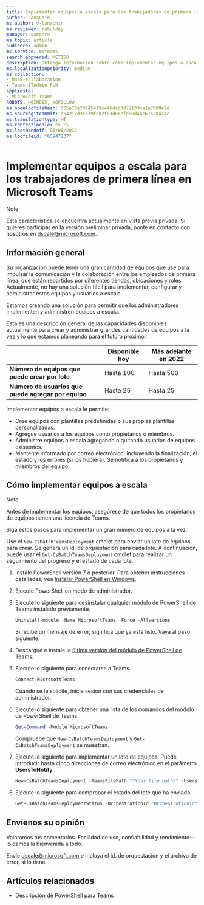 ```yaml
---
title: Implementar equipos a escala para los trabajadores de primera línea en Microsoft Teams
author: LanaChin
ms.author: v-lanachin
ms.reviewer: rahuldey
manager: samanro
ms.topic: article
audience: admin
ms.service: msteams
search.appverid: MET150
description: Obtenga información sobre cómo implementar equipos a escala para los trabajadores de primera línea de su organización.
ms.localizationpriority: medium
ms.collection:
- M365-collaboration
- Teams_ITAdmin_FLW
appliesto:
- Microsoft Teams
ROBOTS: NOINDEX, NOFOLLOW
ms.openlocfilehash: 655e79e70945419c446dab3d721334a1a70b0e9e
ms.sourcegitcommit: d54217d3c339fe02f83d86efe50dabe67528a14c
ms.translationtype: MT
ms.contentlocale: es-ES
ms.lasthandoff: 06/08/2022
ms.locfileid: "65947237"
---
```

# <a name="deploy-teams-at-scale-for-frontline-workers-in-microsoft-teams"></a>Implementar equipos a escala para los trabajadores de primera línea en Microsoft Teams

> [!NOTE]
> Esta característica se encuentra actualmente en vista previa privada. Si quieres participar en la versión preliminar privada, ponte en contacto con nosotros en [dscale@microsoft.com](mailto:dscale@microsoft.com).

## <a name="overview"></a>Información general
 
Su organización puede tener una gran cantidad de equipos que use para impulsar la comunicación y la colaboración entre los empleados de primera línea, que están repartidos por diferentes tiendas, ubicaciones y roles. Actualmente, no hay una solución fácil para implementar, configurar y administrar estos equipos y usuarios a escala.

Estamos creando una solución para permitir que los administradores implementen y administren equipos a escala.

Esta es una descripción general de las capacidades disponibles actualmente para crear y administrar grandes cantidades de equipos a la vez y lo que estamos planeando para el futuro próximo.

||Disponible hoy |Más adelante en 2022  |
|---------|---------|---------|
|**Número de equipos que puede crear por lote**|Hasta 100 |Hasta 500|
|**Número de usuarios que puede agregar por equipo**|Hasta 25|Hasta 25|

Implementar equipos a escala le permite:

- Cree equipos con plantillas predefinidas o sus propias plantillas personalizadas.
- Agregue usuarios a los equipos como propietarios o miembros.
- Administre equipos a escala agregando o quitando usuarios de equipos existentes.
- Mantente informado por correo electrónico, incluyendo la finalización, el estado y los errores (si los hubiera). Se notifica a los propietarios y miembros del equipo.

## <a name="how-to-deploy-teams-at-scale"></a>Cómo implementar equipos a escala

> [!NOTE]
> Antes de implementar los equipos, asegúrese de que todos los propietarios de equipos tienen una licencia de Teams.

Siga estos pasos para implementar un gran número de equipos a la vez.

Use el ```New-CsBatchTeamsDeployment``` cmdlet para enviar un lote de equipos para crear. Se genera un id. de orquestación para cada lote. A continuación, puede usar el ```Get-CsBatchTeamsDeployment``` cmdlet para realizar un seguimiento del progreso y el estado de cada lote.

1. Instale PowerShell versión 7 o posterior. Para obtener instrucciones detalladas, vea [Instalar PowerShell en Windows](/powershell/scripting/install/installing-powershell-on-windows).
1. Ejecute PowerShell en modo de administrador.
1. Ejecute lo siguiente para desinstalar cualquier módulo de PowerShell de Teams instalado previamente.

    ```powershell
    Uninstall-module -Name MicrosoftTeams -Force -Allversions
    ```

    Si recibe un mensaje de error, significa que ya está listo. Vaya al paso siguiente.
1. Descargue e instale la [última versión del módulo de PowerShell de Teams](https://www.powershellgallery.com/packages/MicrosoftTeams).

1. Ejecute lo siguiente para conectarse a Teams.

    ```powershell
    Connect-MicrosoftTeams
    ```

    Cuando se le solicite, inicie sesión con sus credenciales de administrador.

1. Ejecute lo siguiente para obtener una lista de los comandos del módulo de PowerShell de Teams.

    ```powershell
    Get-Command -Module MicrosoftTeams
    ```

    Compruebe que ```New-CsBatchTeamsDeployment``` y ```Get-CsBatchTeamsDeployment``` se muestran.

1. Ejecute lo siguiente para implementar un lote de equipos. Puede introducir hasta cinco direcciones de correo electrónico en el parámetro **UsersToNotify** .

    ```powershell
    New-CsBatchTeamsDeployment -TeamsFilePath "*Your file path*" -UsersFilePath "*Your file path*" -UsersToNotify *Email addresses* 
    ```

1. Ejecute lo siguiente para comprobar el estado del lote que ha enviado.

    ```powershell
    Get-CsBatchTeamsDeploymentStatus -OrchestrationId "OrchestrationId"
    ```

## <a name="send-us-feedback"></a>Envíenos su opinión

Valoramos tus comentarios. Facilidad de uso, confiabilidad y rendimiento&mdash;lo damos la bienvenida a todo.

Envíe [dscale@microsoft.com](mailto:dscale@microsoft.com) e incluya el id. de orquestación y el archivo de error, si lo tiene.

## <a name="related-articles"></a>Artículos relacionados

- [Descripción de PowerShell para Teams](teams-powershell-overview.md)
